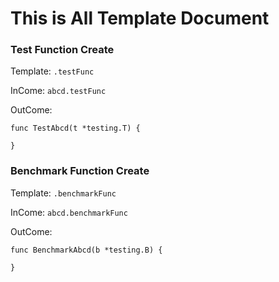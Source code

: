 # This is All Template Document

### Test Function Create

Template: `.testFunc`

InCome: `abcd.testFunc` 

OutCome:

    func TestAbcd(t *testing.T) {

    }

### Benchmark Function Create

Template: `.benchmarkFunc`

InCome: `abcd.benchmarkFunc` 

OutCome:

    func BenchmarkAbcd(b *testing.B) {

    }
